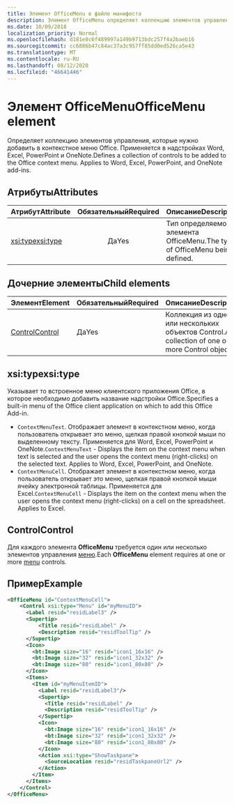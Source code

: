 ```yaml
---
title: Элемент OfficeMenu в файле манифеста
description: Элемент OfficeMenu определяет коллекцию элементов управления, добавляемых в контекстное меню Office.
ms.date: 10/09/2018
localization_priority: Normal
ms.openlocfilehash: d181e0c6f489997a149b9713bdc257f4a2baeb16
ms.sourcegitcommit: cc6886b47c84ac37a3c957ff85dd0ed526ca5e43
ms.translationtype: MT
ms.contentlocale: ru-RU
ms.lasthandoff: 08/12/2020
ms.locfileid: "46641446"
---
```

# <a name="officemenu-element"></a><span data-ttu-id="20cf7-103">Элемент OfficeMenu</span><span class="sxs-lookup"><span data-stu-id="20cf7-103">OfficeMenu element</span></span>

<span data-ttu-id="20cf7-p101">Определяет коллекцию элементов управления, которые нужно добавить в контекстное меню Office. Применяется в надстройках Word, Excel, PowerPoint и OneNote.</span><span class="sxs-lookup"><span data-stu-id="20cf7-p101">Defines a collection of controls to be added to the Office context menu. Applies to Word, Excel, PowerPoint, and OneNote add-ins.</span></span>

## <a name="attributes"></a><span data-ttu-id="20cf7-106">Атрибуты</span><span class="sxs-lookup"><span data-stu-id="20cf7-106">Attributes</span></span>

| <span data-ttu-id="20cf7-107">Атрибут</span><span class="sxs-lookup"><span data-stu-id="20cf7-107">Attribute</span></span>            | <span data-ttu-id="20cf7-108">Обязательный</span><span class="sxs-lookup"><span data-stu-id="20cf7-108">Required</span></span> | <span data-ttu-id="20cf7-109">Описание</span><span class="sxs-lookup"><span data-stu-id="20cf7-109">Description</span></span>                          |
|:---------------------|:--------:|:-------------------------------------|
| [<span data-ttu-id="20cf7-110">xsi:type</span><span class="sxs-lookup"><span data-stu-id="20cf7-110">xsi:type</span></span>](#xsitype) | <span data-ttu-id="20cf7-111">Да</span><span class="sxs-lookup"><span data-stu-id="20cf7-111">Yes</span></span>      | <span data-ttu-id="20cf7-112">Тип определяемого элемента OfficeMenu.</span><span class="sxs-lookup"><span data-stu-id="20cf7-112">The type of OfficeMenu being defined.</span></span>|

## <a name="child-elements"></a><span data-ttu-id="20cf7-113">Дочерние элементы</span><span class="sxs-lookup"><span data-stu-id="20cf7-113">Child elements</span></span>

|  <span data-ttu-id="20cf7-114">Элемент</span><span class="sxs-lookup"><span data-stu-id="20cf7-114">Element</span></span> |  <span data-ttu-id="20cf7-115">Обязательный</span><span class="sxs-lookup"><span data-stu-id="20cf7-115">Required</span></span>  |  <span data-ttu-id="20cf7-116">Описание</span><span class="sxs-lookup"><span data-stu-id="20cf7-116">Description</span></span>  |
|:-----|:-----|:-----|
|  [<span data-ttu-id="20cf7-117">Control</span><span class="sxs-lookup"><span data-stu-id="20cf7-117">Control</span></span>](#control)    | <span data-ttu-id="20cf7-118">Да</span><span class="sxs-lookup"><span data-stu-id="20cf7-118">Yes</span></span> |  <span data-ttu-id="20cf7-119">Коллекция из одного или нескольких объектов Control.</span><span class="sxs-lookup"><span data-stu-id="20cf7-119">A collection of one or more Control objects.</span></span>  |

## <a name="xsitype"></a><span data-ttu-id="20cf7-120">xsi:type</span><span class="sxs-lookup"><span data-stu-id="20cf7-120">xsi:type</span></span>

<span data-ttu-id="20cf7-121">Указывает то встроенное меню клиентского приложения Office, в которое необходимо добавить название надстройки Office.</span><span class="sxs-lookup"><span data-stu-id="20cf7-121">Specifies a built-in menu of the Office client application on which to add this Office Add-in.</span></span>

- <span data-ttu-id="20cf7-p102">`ContextMenuText`. Отображает элемент в контекстном меню, когда пользователь открывает это меню, щелкая правой кнопкой мыши по выделенному тексту. Применяется для Word, Excel, PowerPoint и OneNote.</span><span class="sxs-lookup"><span data-stu-id="20cf7-p102">`ContextMenuText` -  Displays the item on the context menu when text is selected and the user opens the context menu (right-clicks) on the selected text. Applies to Word, Excel, PowerPoint, and OneNote.</span></span>
- <span data-ttu-id="20cf7-p103">`ContextMenuCell`. Отображает элемент в контекстном меню, когда пользователь открывает это меню, щелкая правой кнопкой мыши ячейку электронной таблицы. Применяется для Excel.</span><span class="sxs-lookup"><span data-stu-id="20cf7-p103">`ContextMenuCell` -  Displays the item on the context menu when the user opens the context menu (right-clicks) on a cell on the spreadsheet. Applies to Excel.</span></span>

## <a name="control"></a><span data-ttu-id="20cf7-126">Control</span><span class="sxs-lookup"><span data-stu-id="20cf7-126">Control</span></span>

<span data-ttu-id="20cf7-127">Для каждого элемента **OfficeMenu** требуется один или несколько элементов управления [меню](control.md#menu-dropdown-button-controls).</span><span class="sxs-lookup"><span data-stu-id="20cf7-127">Each **OfficeMenu** element requires at one or more [menu](control.md#menu-dropdown-button-controls) controls.</span></span> 

## <a name="example"></a><span data-ttu-id="20cf7-128">Пример</span><span class="sxs-lookup"><span data-stu-id="20cf7-128">Example</span></span>

```xml
<OfficeMenu id="ContextMenuCell">
    <Control xsi:type="Menu" id="myMenuID">
      <Label resid="residLabel3" />
      <Supertip>
          <Title resid="residLabel" />
          <Description resid="residToolTip" />
      </Supertip>
      <Icon>
        <bt:Image size="16" resid="icon1_16x16" />
        <bt:Image size="32" resid="icon1_32x32" />
        <bt:Image size="80" resid="icon1_80x80" />
      </Icon>
      <Items>
        <Item id="myMenuItemID">
          <Label resid="residLabel3"/>
          <Supertip>
            <Title resid="residLabel" />
            <Description resid="residToolTip" />
          </Supertip>
          <Icon>
            <bt:Image size="16" resid="icon1_16x16" />
            <bt:Image size="32" resid="icon1_32x32" />
            <bt:Image size="80" resid="icon1_80x80" />
          </Icon>
          <Action xsi:type="ShowTaskpane">
            <SourceLocation resid="residTaskpaneUrl2" />
          </Action>
        </Item>
      </Items>
    </Control>
</OfficeMenu>
```
